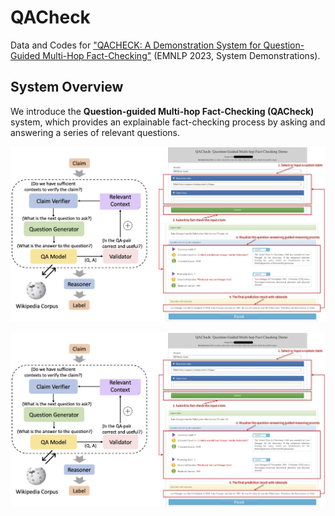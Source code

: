 # QACheck

Data and Codes for ["QACHECK: A Demonstration System for Question-Guided Multi-Hop Fact-Checking"](https://arxiv.org/abs/2310.07609) (EMNLP 2023, System Demonstrations).

## System Overview

We introduce the **Question-guided Multi-hop Fact-Checking (QACheck)** system, which provides an explainable fact-checking process by asking and answering a series of relevant questions. 

![The general framework of QACheck](./framework.png)

<img src="./framework.png" align="left" alt="drawing" width="2000px"/>
